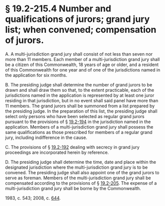 # § 19.2-215.4 Number and qualifications of jurors; grand jury list; when convened; compensation of jurors.

<p>A. A multi-jurisdiction grand jury shall consist of not less than seven nor more than 11 members. Each member of a multi-jurisdiction grand jury shall be a citizen of this Commonwealth, 18 years of age or older, and a resident of this Commonwealth for one year and of one of the jurisdictions named in the application for six months.</p><p>B. The presiding judge shall determine the number of grand jurors to be drawn and shall draw them so that, to the extent practicable, each of the jurisdictions named in the application is represented by at least one juror residing in that jurisdiction, but in no event shall said panel have more than 11 members. The grand jurors shall be summoned from a list prepared by the presiding judge. In the preparation of this list, the presiding judge shall select only persons who have been selected as regular grand jurors pursuant to the provisions of § <a href='http://law.lis.virginia.gov/vacode/19.2-194/'>19.2-194</a> in the jurisdiction named in the application. Members of a multi-jurisdiction grand jury shall possess the same qualifications as those prescribed for members of a regular grand jury, including indifference in the cause.</p><p>C. The provisions of § <a href='http://law.lis.virginia.gov/vacode/19.2-192/'>19.2-192</a> dealing with secrecy in grand jury proceedings are incorporated herein by reference.</p><p>D. The presiding judge shall determine the time, date and place within the designated jurisdiction where the multi-jurisdiction grand jury is to be convened. The presiding judge shall also appoint one of the grand jurors to serve as foreman. Members of the multi-jurisdiction grand jury shall be compensated according to the provisions of § <a href='http://law.lis.virginia.gov/vacode/19.2-205/'>19.2-205</a>. The expense of a multi-jurisdiction grand jury shall be borne by the Commonwealth.</p><p>1983, c. 543; 2008, c. <a href='http://lis.virginia.gov/cgi-bin/legp604.exe?081+ful+CHAP0644'>644</a>.</p>